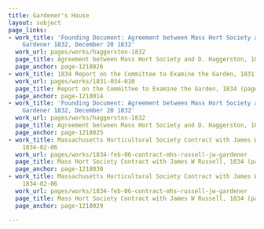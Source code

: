 ```yaml
---
title: Gardener's House
layout: subject
page_links:
- work_title: 'Founding Document: Agreement between Mass Hort Society and D. Haggerston,
    Gardener 1832, December 20 1832'
  work_url: pages/works/haggerston-1832
  page_title: Agreement between Mass Hort Society and D. Haggerston, 1832 (page 003)
  page_anchor: page-1218026
- work_title: 1834 Report on the Committee to Examine the Garden, 1831.034.010
  work_url: pages/works/1831-034-010
  page_title: Report on the Committee to Examine the Garden, 1834 (page_0005)
  page_anchor: page-1218014
- work_title: 'Founding Document: Agreement between Mass Hort Society and D. Haggerston,
    Gardener 1832, December 20 1832'
  work_url: pages/works/haggerston-1832
  page_title: Agreement between Mass Hort Society and D. Haggerston, 1832 (page 002)
  page_anchor: page-1218025
- work_title: Massachusetts Horticultural Society Contract with James W Russell, Gardener,
    1834-02-06
  work_url: pages/works/1834-feb-06-contract-mhs-russell-jw-gardener
  page_title: Mass Hort Society Contract with James W Russell, 1834 (page 002)
  page_anchor: page-1218030
- work_title: Massachusetts Horticultural Society Contract with James W Russell, Gardener,
    1834-02-06
  work_url: pages/works/1834-feb-06-contract-mhs-russell-jw-gardener
  page_title: Mass Hort Society Contract with James W Russell, 1834 (page 001)
  page_anchor: page-1218029

---
```

